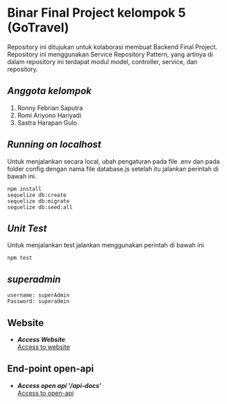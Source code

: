 # Binar Final Project kelompok 5 (GoTravel)
Repository ini ditujukan untuk kolaborasi membuat Backend Final Project. Repository ini menggunakan Service Repository Pattern, yang artinya di dalam repository ini terdapat modul model, controller, service, dan repository.

## ***Anggota kelompok*** <br/>

1. Ronny Febrian Saputra
2. Romi Ariyono Hariyadi
3. Sastra Harapan Gulo

## ***Running on localhost*** <br/>
Untuk menjalankan secara local, ubah pengaturan pada file .env dan pada folder config dengan nama file database.js setelah itu jalankan perintah di bawah ini.
```
npm install
sequelize db:create
sequelize db:migrate
sequelize db:seed:all
```

## ***Unit Test*** <br/>
Untuk menjalankan test jalankan menggunakan perintah di bawah ini
```
npm test
```

## ***superadmin*** <br/>
```
username: superAdmin
Password: superadmin
```

## Website
- ***Access Website*** <br/>
[Access to website](https://gotravel-ilms4lrona-as.a.run.app)


## End-point open-api
- ***Access open api '/api-docs'*** <br/>
[Access to open-api](https://gotravel-ilms4lrona-as.a.run.app/api-docs)
